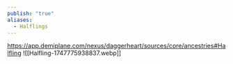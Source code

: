 ```yaml
---
publish: "true"
aliases:
  - Halflings
---
```

https://app.demiplane.com/nexus/daggerheart/sources/core/ancestries#Halfling
![[Halfling-1747775938837.webp]]